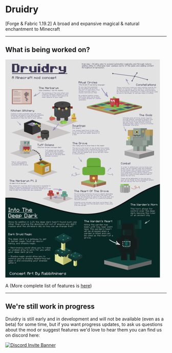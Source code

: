 # Druidry
[Forge & Fabric 1.19.2] A broad and expansive magical & natural enchantment to Minecraft

---

## What is being worked on?

![image](images/poster.png)

A (More complete list of features is [here](concepts.md))

---

## We're still work in progress

Druidry is still early and in development and will not be available (even as a beta) for some time, but if you want progress updates, to ask us questions about the mod or suggest features we'd love to hear them you can find us on discord here:

<a href="https://discord.gg/GJsQadv9Mc">
<img src="https://discordapp.com/api/guilds/1069326955742244884/widget.png?style=banner3" alt="Discord Invite Banner"/>
</a>
